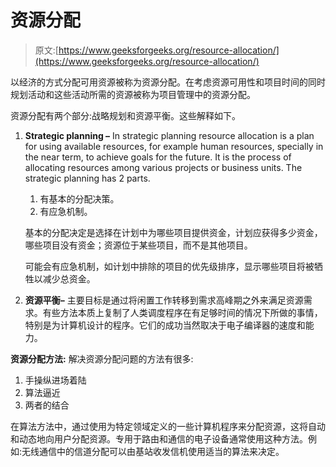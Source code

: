 # 资源分配

> 原文:[https://www.geeksforgeeks.org/resource-allocation/](https://www.geeksforgeeks.org/resource-allocation/)

以经济的方式分配可用资源被称为资源分配。在考虑资源可用性和项目时间的同时规划活动和这些活动所需的资源被称为项目管理中的资源分配。

资源分配有两个部分:战略规划和资源平衡。这些解释如下。

1.  **Strategic planning –**
    In strategic planning resource allocation is a plan for using available resources, for example human resources, specially in the near term, to achieve goals for the future. It is the process of allocating resources among various projects or business units. The strategic planning has 2 parts.
    1.  有基本的分配决策。
    2.  有应急机制。

    基本的分配决定是选择在计划中为哪些项目提供资金，计划应获得多少资金，哪些项目没有资金；资源位于某些项目，而不是其他项目。

    可能会有应急机制，如计划中排除的项目的优先级排序，显示哪些项目将被牺牲以减少总资金。

2.  **资源平衡–**
    主要目标是通过将闲置工作转移到需求高峰期之外来满足资源需求。有些方法本质上复制了人类调度程序在有足够时间的情况下所做的事情，特别是为计算机设计的程序。它们的成功当然取决于电子编译器的速度和能力。

**资源分配方法:**
解决资源分配问题的方法有很多:

1.  手操纵进场着陆
2.  算法逼近
3.  两者的结合

在算法方法中，通过使用为特定领域定义的一些计算机程序来分配资源，这将自动和动态地向用户分配资源。专用于路由和通信的电子设备通常使用这种方法。例如:无线通信中的信道分配可以由基站收发信机使用适当的算法来决定。